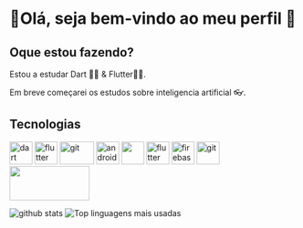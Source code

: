 # 👋Olá, seja bem-vindo ao meu perfil 🚀

## Oque estou fazendo?

Estou a estudar Dart 💙💥 & Flutter💙👑.

Em breve começarei os estudos sobre inteligencia artificial 👓.

## Tecnologias
<p align="left">
<img src="https://www.vectorlogo.zone/logos/dartlang/dartlang-icon.svg" alt="dart" width="40" height="40">
 <img src="https://www.vectorlogo.zone/logos/flutterio/flutterio-icon.svg" alt="flutter" width="40" height="40"> 
 <img src="https://www.vectorlogo.zone/logos/java/java-ar21.svg" alt="git" width="60" height="40"/>
<img src="https://devicons.github.io/devicon/devicon.git/icons/android/android-original-wordmark.svg" alt="android" width="40" height="40">
<img src="https://www.vectorlogo.zone/logos/python/python-icon.svg" width="40" height="40">
<img src="https://www.vectorlogo.zone/logos/mysql/mysql-icon.svg" alt="flutter" width="40" height="40"> 
  <img src="https://www.vectorlogo.zone/logos/firebase/firebase-icon.svg" alt="firebase" width="40" height="40">

    
<img src="https://www.vectorlogo.zone/logos/git-scm/git-scm-icon.svg" alt="git" width="40" height="40"/>

<img src="https://www.vectorlogo.zone/logos/gnu_bash/gnu_bash-ar21.svg" width="140" height="60">

<img src="https://github-readme-stats.vercel.app/api?username=paulinofonsecas&theme=dracula" alt="github stats"> <img src="https://github-readme-stats.vercel.app/api/top-langs/?username=paulinofonsecas&layout=compact&theme=dracula" alt="Top linguagens mais usadas">
